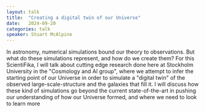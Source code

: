 ```yaml
---
layout: talk
title:  "Creating a digital twin of our Universe"
date:   2024-09-20
categories: talk
speaker: Stuart McAlpine
---
```

In astronomy, numerical simulations bound our theory to observations. But what do these simulations represent, and how do we create them? For this ScientiFika, I will talk about cutting edge research done here at Stockholm University in the "Cosmology and AI group", where we attempt to infer the starting point of our Universe in order to simulate a "digital twin" of the observed large-scale-structure and the galaxies that fill it. I will discuss how these kind of simulations go beyond the current state-of-the-art in pushing our understanding of how our Universe formed, and where we need to look to learn more
